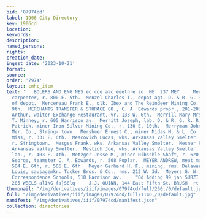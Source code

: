 ```yaml
---
pid: '07974cd'
label: 1906 City Directory
key: 1906cd
location: 
keywords: 
description: 
named_persons: 
rights: 
creation_date: 
ingest_date: '2023-10-21'
format: 
source: 
order: '7974'
layout: cmhc_item
text: '   BOLERS AND ENG NES ec cce aac eeetnre zo  ME  237 MEY     Menser Simon,
  carpenter, r. 800 E. 5th.  Menzel Charles T., depot agt. D. & R. G. R. R., r. N.
  of depot.  Mercereau Frank E., clk. Ibex and The Reindeer Mining Co.’s, r. 217 E.
  9th.  MERCHANTS TRANSFER & STORAGE CO., C. A. Edwards propr., 201-203 KE. 6th.  Merrill
  Arthur, waiter Exchange Restaurant, vr. 133 W. 6th.  Merrill Mary Mrs., clk. E.
  T. Minney, r. 605 Harrison av.  Merritt Joseph, lab. D. & R. G. R. R., r. 1201 Poplar.  Merritt
  Patrick, miner Iron Silver Mining Co., r. 130 E. 10th.  Merryman John M., mgr. Hart-Zaitz
  Mer. Co., String- town.  Mershmer Ernest C., miner Midas M. & L. Co.  Merwald Mary
  Miss, r. 331 E. 6th.  Mescovich Lucas, wks. Arkansas Valley Smelter.  Meser Martin,
  r. Stringtown.  Mesges Frank, wks. Arkansas Valley Smelter.  Mesner Frank, wks.
  Arkansas Valley Smelter.  Mestich Joe, wks. Arkansas Valley Smelter.  Mettras Fred,
  lab., r. 403 E. 4th.  Metzger Jesse M., miner Hibschle Shaft, r. 620 E. 8th.  Metzler
  George, teamster C. A. Edwards, r. 508 Poplar.  MEYER ANDREW, meat market and grocery,
  504 E. 6th, r. 506 E. 6th.  Meyer Gerhard H. F., mining, rms. Delaware Blk.  Meyer
  Louis, sausagemkr. Tucker Bros. & Co., rms. 212 W. 3d.  Meyers G. W.,agt. International
  Correspondence Schools, 518 Harrison av.     "Od Adding 99 jan SURZI|Ig “wv, ne''ne''20°
  205 WBELS alING fa}S8lq     J.J. QUINN, 144 East Fifth St. BRUSH  rt “” '
thumbnail: "/img/derivatives/iiif/images/07974cd/full/250,/0/default.jpg"
full: "/img/derivatives/iiif/images/07974cd/full/1140,/0/default.jpg"
manifest: "/img/derivatives/iiif/07974cd/manifest.json"
collection: directories
---
```

